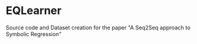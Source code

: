 # EQLearner
Source code and Dataset creation for the paper "A Seq2Seq approach to Symbolic Regression"
